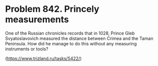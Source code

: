 # Problem 842. Princely measurements

One of the Russian chronicles records that in 1028, Prince Gleb Svyatoslavovich measured the distance between Crimea and the Taman Peninsula. How did he manage to do this without any measuring instruments or tools?

(https://www.trizland.ru/tasks/5422/)